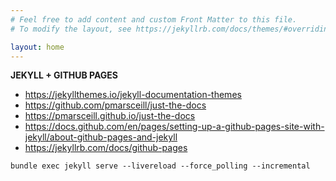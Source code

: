 ```yaml
---
# Feel free to add content and custom Front Matter to this file.
# To modify the layout, see https://jekyllrb.com/docs/themes/#overriding-theme-defaults

layout: home
---
```


<b>JEKYLL + GITHUB PAGES</b>
- <https://jekyllthemes.io/jekyll-documentation-themes>
- <https://github.com/pmarsceill/just-the-docs>
- <https://pmarsceill.github.io/just-the-docs>
- <https://docs.github.com/en/pages/setting-up-a-github-pages-site-with-jekyll/about-github-pages-and-jekyll>
- <https://jekyllrb.com/docs/github-pages>

`bundle exec jekyll serve --livereload --force_polling --incremental`

<script>
    !function(t,e){var o,n,p,r;e.__SV||(window.posthog=e,e._i=[],e.init=function(i,s,a){function g(t,e){var o=e.split(".");2==o.length&&(t=t[o[0]],e=o[1]),t[e]=function(){t.push([e].concat(Array.prototype.slice.call(arguments,0)))}}(p=t.createElement("script")).type="text/javascript",p.async=!0,p.src=s.api_host+"/static/array.js",(r=t.getElementsByTagName("script")[0]).parentNode.insertBefore(p,r);var u=e;for(void 0!==a?u=e[a]=[]:a="posthog",u.people=u.people||[],u.toString=function(t){var e="posthog";return"posthog"!==a&&(e+="."+a),t||(e+=" (stub)"),e},u.people.toString=function(){return u.toString(1)+".people (stub)"},o="capture identify alias people.set people.set_once set_config register register_once unregister opt_out_capturing has_opted_out_capturing opt_in_capturing reset isFeatureEnabled onFeatureFlags".split(" "),n=0;n<o.length;n++)g(u,o[n]);e._i.push([i,s,a])},e.__SV=1)}(document,window.posthog||[]);
    posthog.init('phc_sAsNIHn3xi8MHLB8zOOS0oqqSqk6fqWhtVL8038eI9t',{api_host:'https://app.posthog.com'})
</script>
